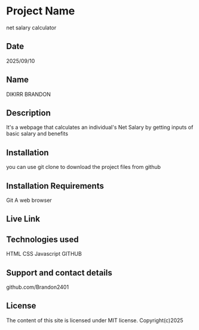 # Project Name
net salary calculator
## Date 
2025/09/10
## Name
DIKIRR BRANDON
## Description 
It's a webpage that calculates an individual's Net Salary by getting inputs of basic salary and benefits 
## Installation
you can use git clone to download the project files from github
## Installation Requirements
Git 
A web browser
## Live Link

## Technologies used
HTML
CSS
Javascript
GITHUB
## Support and contact details
github.com/Brandon2401
## License 
The content of this site is licensed under MIT license.
Copyright(c)2025

